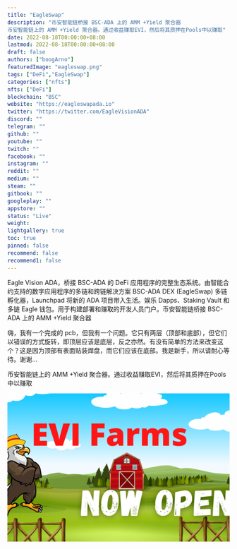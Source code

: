 ```yaml
---
title: "EagleSwap"
description: "币安智能链桥接 BSC-ADA 上的 AMM +Yield 聚合器
币安智能链上的 AMM +Yield 聚合器。通过收益赚取EVI，然后将其质押在Pools中以赚取"
date: 2022-08-18T00:00:00+08:00
lastmod: 2022-08-18T00:00:00+08:00
draft: false
authors: ["boogArno"]
featuredImage: "eagleswap.png"
tags: ["DeFi","EagleSwap"]
categories: ["nfts"]
nfts: ["DeFi"]
blockchain: "BSC"
website: "https://eagleswapada.io"
twitter: "https://twitter.com/EagleVisionADA"
discord: ""
telegram: ""
github: ""
youtube: ""
twitch: ""
facebook: ""
instagram: ""
reddit: ""
medium: ""
steam: ""
gitbook: ""
googleplay: ""
appstore: ""
status: "Live"
weight: 
lightgallery: true
toc: true
pinned: false
recommend: false
recommend1: false
---
```

Eagle Vision ADA，桥接 BSC-ADA 的 DeFi 应用程序的完整生态系统。由智能合约支持的数字应用程序的多链和跨链解决方案 BSC-ADA DEX (EagleSwap) 多链孵化器，Launchpad 将新的 ADA 项目带入生活。娱乐 Dapps、Staking Vault 和多链 Eagle 钱包。用于构建部署和赚取的开发人员门户。币安智能链桥接 BSC-ADA 上的 AMM +Yield 聚合器

嗨，我有一个完成的 pcb，但我有一个问题。它只有两层（顶部和底部），但它们以错误的方式旋转，即顶层应该是底层，反之亦然。有没有简单的方法来改变这个？这是因为顶部有表面贴装焊盘，而它们应该在底部。我是新手，所以请耐心等待。谢谢...

币安智能链上的 AMM +Yield 聚合器。通过收益赚取EVI，然后将其质押在Pools中以赚取

![eagleswap-dapp-defi-bsc-image1_23cb2320293bb678e9022cf544de6ce3](eagleswap-dapp-defi-bsc-image1_23cb2320293bb678e9022cf544de6ce3.png)